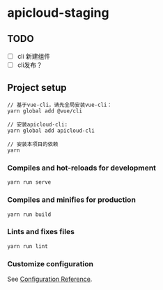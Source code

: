 # apicloud-staging

## TODO
- [ ] cli 新建组件
- [ ] cli发布？

## Project setup
```
// 基于vue-cli，请先全局安装vue-cli：
yarn global add @vue/cli

// 安装apicloud-cli:
yarn global add apicloud-cli

// 安装本项目的依赖
yarn
```

### Compiles and hot-reloads for development
```
yarn run serve
```

### Compiles and minifies for production
```
yarn run build
```

### Lints and fixes files
```
yarn run lint
```

### Customize configuration
See [Configuration Reference](https://cli.vuejs.org/config/).
